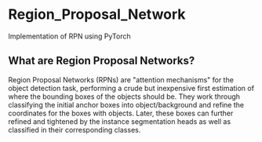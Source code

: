 # Region_Proposal_Network
Implementation of RPN using PyTorch

## What are Region Proposal Networks?
Region Proposal Networks (RPNs) are "attention mechanisms" for the object detection task, performing a crude but inexpensive first estimation of where the bounding boxes of the objects should be. They work through classifying the initial anchor boxes into object/background and refine the coordinates for the boxes with objects. Later, these
boxes can further refined and tightened by the instance segmentation heads as well as classified in their corresponding classes.
